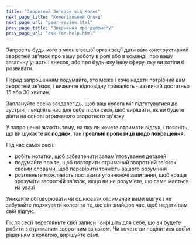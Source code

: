 ```yaml
---
title: "Зворотний Зв'язок від Колег"
next_page_title: "Колегіальний Огляд"
next_page_url: "peer-review.html"
prev_page_title: "Звернення про допомогу"
prev_page_url: "ask-for-help.html"
---
```



<div class="card summary"><div class="card-body">Запросіть будь-кого з членів вашої організації дати вам конструктивний зворотній зв'язок про вашу роботу в ролі або в команді, про вашу загальну участь і внесок, або про будь-яку іншу сферу, яку ви хотіли б розвивати.
</div></div>

Перед запрошенням подумайте, хто може і хоче надати потрібний вам зворотній зв'язок, і визначте відповідну тривалість - зазвичай достатньо 15 або 30 хвилин.

Заплануйте сесію заздалегідь, щоб ваш колега міг підготуватися до зустрічі, і виділіть час для себе після сесії, щоб вирішити, як ви будете діяти на основі отриманого зворотного зв'язку.

У запрошенні вкажіть тему, на яку ви хочете отримати відгук, і поясніть, що ви шукаєте як **подяки**, так і **реальні пропозиції щодо покращення**.

Під час самої сесії:

- робіть нотатки, щоб забезпечити запам'ятовування деталей
- подумайте про те, щоб повторити отриманий зворотний зв'язок своїми словами, щоб перевірити точність вашого розуміння
- розгляньте можливість поставити уточнюючі запитання, щоб краще зрозуміти зворотній зв'язок, якщо ви не розумієте, що саме мається на увазі 

Уникайте обговорювати чи оцінювати отриманий вами відгук і не забувайте подякувати колезі за те, що він знайшов час, щоб надати вам свій відгук.

Після сесії перегляньте свої записи і вирішіть для себе, що ви будете робити з отриманим зворотним зв'язком. Чи хочете ви поділитися своїм рішенням з колегою, вирішуйте самі.